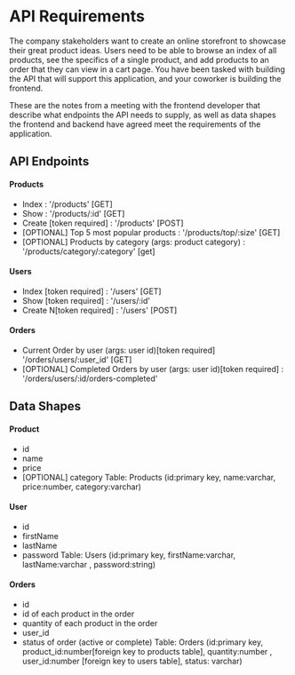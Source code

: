 # API Requirements
The company stakeholders want to create an online storefront to showcase their great product ideas. Users need to be able to browse an index of all products, see the specifics of a single product, and add products to an order that they can view in a cart page. You have been tasked with building the API that will support this application, and your coworker is building the frontend.

These are the notes from a meeting with the frontend developer that describe what endpoints the API needs to supply, as well as data shapes the frontend and backend have agreed meet the requirements of the application. 

## API Endpoints
#### Products
- Index : '/products' [GET]
- Show  : '/products/:id' [GET]
- Create [token required] : '/products' [POST]
- [OPTIONAL] Top 5 most popular products : '/products/top/:size' [GET]
- [OPTIONAL] Products by category (args: product category) : '/products/category/:category' [get]

#### Users
- Index [token required] : '/users' [GET]
- Show [token required] : '/users/:id'
- Create N[token required] : '/users' [POST]

#### Orders
- Current Order by user (args: user id)[token required] '/orders/users/:user_id' [GET]
- [OPTIONAL] Completed Orders by user (args: user id)[token required] : '/orders/users/:id/orders-completed'
## Data Shapes
#### Product
-  id 
- name
- price
- [OPTIONAL] category
Table: Products (id:primary key, name:varchar, price:number, category:varchar)

#### User
- id
- firstName
- lastName
- password
Table: Users (id:primary key, firstName:varchar, lastName:varchar , password:string)

#### Orders
- id
- id of each product in the order
- quantity of each product in the order
- user_id
- status of order (active or complete)
Table: Orders (id:primary key, product_id:number[foreign key to products table], quantity:number , user_id:number [foreign key to users table], status: varchar)



